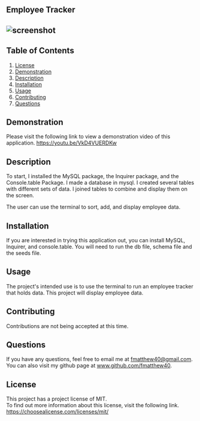 ## Employee Tracker

  ## ![screenshot](https://img.shields.io/badge/License-MIT-blue.svg)


  ## Table of Contents
  1.  [License](#license)
  2.  [Demonstration](#demonstration)
  3.  [Description](#description)
  4.  [Installation](#installation)
  5.  [Usage](#usage)
  6.  [Contributing](#contributing)
  7.  [Questions](#questions)

 ## Demonstration
 Please visit the following link to view a demonstration video of this application. 
 https://youtu.be/VkD4VUERDKw
 

 ## Description
 To start, I installed the MySQL package, the Inquirer package, and the Console.table Package.  I made a database in mysql.  I created several tables with different sets of data.  I joined tables to combine and display them on the screen.  

 The user can use the terminal to sort, add, and display employee data.  

 ## Installation 
 If you are interested in trying this application out, you can install MySQL, Inquirer, and console.table.  You will need to run the db file, schema file and the seeds file.  

 ## Usage 
 The project's intended use is to use the terminal to run an employee tracker that holds data. This project will display employee data.   

 ## Contributing 
 Contributions are not being accepted at this time. 

 ## Questions
 If you have any questions, feel free to email me at fmatthew40@gmail.com. 
 You can also visit my github page at www.github.com/fmatthew40.
 
 ## License 
 This project has a project license of MIT.  
 To find out more information about this license, visit the following link.
 https://choosealicense.com/licenses/mit/
